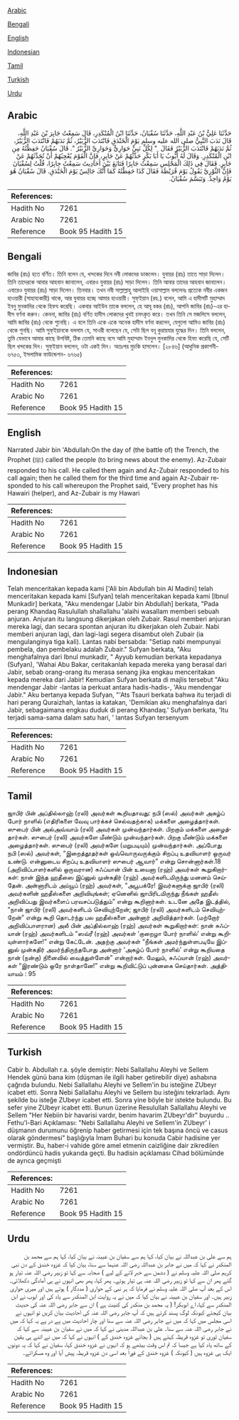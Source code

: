 [Arabic](#arabic)

[Bengali](#bengali)

[English](#english)

[Indonesian](#indonesian)

[Tamil](#tamil)

[Turkish](#turkish)

[Urdu](#urdu)

## Arabic


<div dir="rtl" lang="ar" style={{fontSize:'larger',backgroundColor:'#f8f9fa',padding:20}}>
حَدَّثَنَا عَلِيُّ بْنُ عَبْدِ اللَّهِ، حَدَّثَنَا سُفْيَانُ، حَدَّثَنَا ابْنُ الْمُنْكَدِرِ، قَالَ سَمِعْتُ جَابِرَ بْنَ عَبْدِ اللَّهِ، قَالَ نَدَبَ النَّبِيُّ صلى الله عليه وسلم يَوْمَ الْخَنْدَقِ فَانْتَدَبَ الزُّبَيْرُ، ثُمَّ نَدَبَهُمْ فَانْتَدَبَ الزُّبَيْرُ، ثُمَّ نَدَبَهُمْ فَانْتَدَبَ الزُّبَيْرُ فَقَالَ ‏ "‏ لِكُلِّ نَبِيٍّ حَوَارِيٌّ وَحَوَارِيِّ الزُّبَيْرُ ‏"‏‏.‏ قَالَ سُفْيَانُ حَفِظْتُهُ مِنِ ابْنِ الْمُنْكَدِرِ‏.‏ وَقَالَ لَهُ أَيُّوبُ يَا أَبَا بَكْرٍ حَدِّثْهُمْ عَنْ جَابِرٍ، فَإِنَّ الْقَوْمَ يُعْجِبُهُمْ أَنْ تُحَدِّثَهُمْ عَنْ جَابِرٍ‏.‏ فَقَالَ فِي ذَلِكَ الْمَجْلِسِ سَمِعْتُ جَابِرًا فَتَابَعَ بَيْنَ أَحَادِيثَ سَمِعْتُ جِابِرًا، قُلْتُ لِسُفْيَانَ فَإِنَّ الثَّوْرِيَّ يَقُولُ يَوْمَ قُرَيْظَةَ فَقَالَ كَذَا حَفِظْتُهُ كَمَا أَنَّكَ جَالِسٌ يَوْمَ الْخَنْدَقِ‏.‏ قَالَ سُفْيَانُ هُوَ يَوْمٌ وَاحِدٌ‏.‏ وَتَبَسَّمَ سُفْيَانُ‏.‏
</div>
<div style={{backgroundColor:'#f8f9fa',padding:20, marginBottom: 10}}><table> <thead> <tr> <th>References:</th> <th></th> </tr> </thead> <tbody><tr><td>Hadith No</td><td>7261</td></tr><tr><td>Arabic No</td><td>7261</td></tr><tr><td>Reference</td><td>Book 95 Hadith 15</td></tr></tbody></table></div>

## Bengali


<div dir="ltr" lang="bn" style={{fontSize:'larger',backgroundColor:'#f8f9fa',padding:20}}>
জাবির (রাঃ) হতে বর্ণিত। তিনি বলেন যে, খন্দকের দিনে নবী লোকদের ডাকলেন। যুবায়র (রাঃ) তাতে সাড়া দিলেন। তিনি তাদেরকে আবার আহবান জানালেন, এবারও যুবায়র (রাঃ) সাড়া দিলেন। তিনি আবার তাদের আহবান জানালেন। এবারেও যুবায়র (রাঃ) সাড়া দিলেন। তিনবার। তখন নবী সাল্লাল্লাহু আলাইহি ওয়াসাল্লাম বললেনঃ প্রত্যেক নবীর একজন হাওয়ারী (সাহায্যকারী) থাকে, আর যুবায়র হচ্ছে আমার হাওয়ারী। সুফ্ইয়ান (রহ.) বলেন, আমি এ হাদীসটি মুহাম্মাদ ইবনু মুনকাদির থেকে হিফয করেছি। একবার আইউব তাকে বললেন, হে আবূ বকর (রাঃ), আপনি জাবির (রাঃ)-এর হাদীস বর্ণনা করুন। কেননা, জাবির (রাঃ) বর্ণিত হাদীস লোকদের খুবই চমৎকৃত করে। তখন তিনি সে মজলিসে বললেন, আমি জাবির (রাঃ) থেকে শুনেছি। এ বলে তিনি একে একে অনেক হাদীস বর্ণনা করলেন, যেগুলো আমিও জাবির (রাঃ) থেকে শুনছি। আমি সুফ্ইয়ানকে বললাম যে, সাওরী বলেছেন যে, সেটা ছিল বনূ কুরায়যার যুদ্ধের দিন। তিনি বললেন, তুমি যেভাবে আমার কাছে উপবিষ্ট, ঠিক তেমনি কাছে বসে আমি মুহাম্মাদ ইবনুল মুনকাদির থেকে হিফ্য করেছি যে, সেটি ছিল খন্দকের দিন। সুফ্ইয়ান বললেন, ওটা একই দিন। অতঃপর মুচকি হাসলেন। [২৮৪৬] (আধুনিক প্রকাশনী- ৬৭৫৩, ইসলামিক ফাউন্ডেশন- ৬৭৬৫)
</div>
<div style={{backgroundColor:'#f8f9fa',padding:20, marginBottom: 10}}><table> <thead> <tr> <th>References:</th> <th></th> </tr> </thead> <tbody><tr><td>Hadith No</td><td>7261</td></tr><tr><td>Arabic No</td><td>7261</td></tr><tr><td>Reference</td><td>Book 95 Hadith 15</td></tr></tbody></table></div>

## English


<div dir="ltr" lang="en" style={{fontSize:'larger',backgroundColor:'#f8f9fa',padding:20}}>
Narrated Jabir bin 'Abdullah:On the day of (the battle of) the Trench, the Prophet (ﷺ) called the people (to bring news about the enemy). Az-Zubair responded to his call. He called them again and Az-Zubair responded to his call again; then he called them for the third time and again Az-Zubair responded to his call whereupon the Prophet said, "Every prophet has his Hawairi (helper), and Az-Zubair is my Hawari
</div>
<div style={{backgroundColor:'#f8f9fa',padding:20, marginBottom: 10}}><table> <thead> <tr> <th>References:</th> <th></th> </tr> </thead> <tbody><tr><td>Hadith No</td><td>7261</td></tr><tr><td>Arabic No</td><td>7261</td></tr><tr><td>Reference</td><td>Book 95 Hadith 15</td></tr></tbody></table></div>

## Indonesian


<div dir="ltr" lang="id" style={{fontSize:'larger',backgroundColor:'#f8f9fa',padding:20}}>
Telah menceritakan kepada kami ['Ali bin Abdullah bin Al Madini] telah menceritakan kepada kami [Sufyan] telah menceritakan kepada kami [Ibnul Munkadir] berkata, "Aku mendengar [Jabir bin Abdullah] berkata, "Pada perang Khandaq Rasulullah shallallahu 'alaihi wasallam memberi sebuah anjuran. Anjuran itu langsung dikerjakan oleh Zubair. Rasul memberi anjuran mereka lagi, dan secara spontan anjuran itu dikerjakan oleh Zubair. Nabi memberi anjuran lagi, dan lagi-lagi segera disambut oleh Zubair (ia mengulanginya tiga kali). Lantas nabi bersabda: "Setiap nabi mempunyai pembela, dan pembelaku adalah Zubair." Sufyan berkata, "Aku menghafalnya dari Ibnul munkadir, " Ayyub kemudian berkata kepadanya (Sufyan), 'Wahai Abu Bakar, ceritakanlah kepada mereka yang berasal dari Jabir, sebab orang-orang itu merasa senang jika engkau menceritakan kepada mereka dari Jabir! Kemudian Sufyan berkata di majlis tersebut "Aku mendengar Jabir -lantas ia perkuat antara hadis-hadis-, 'Aku mendengar Jabir." Aku bertanya kepada Sufyan, "'Ats Tsauri berkata bahwa itu terjadi di hari perang Quraizhah, lantas ia katakan, 'Demikian aku menghafalnya dari Jabir, sebagaimana engkau duduk di perang Khandaq.' Sufyan berkata, 'Itu terjadi sama-sama dalam satu hari, ' lantas Sufyan tersenyum
</div>
<div style={{backgroundColor:'#f8f9fa',padding:20, marginBottom: 10}}><table> <thead> <tr> <th>References:</th> <th></th> </tr> </thead> <tbody><tr><td>Hadith No</td><td>7261</td></tr><tr><td>Arabic No</td><td>7261</td></tr><tr><td>Reference</td><td>Book 95 Hadith 15</td></tr></tbody></table></div>

## Tamil


<div dir="ltr" lang="ta" style={{fontSize:'larger',backgroundColor:'#f8f9fa',padding:20}}>
ஜாபிர் பின் அப்தில்லாஹ் (ரலி) அவர்கள் கூறியதாவது: நபி (ஸல்) அவர்கள் அகழ்ப் போர் நாளில் (எதிரிகளை வேவு பார்க்கச் செல்வதற்காக) மக்களை அழைத்தார்கள். ஸுபைர் பின் அல்அவ்வாம் (ரலி) அவர்கள் முன்வந்தார்கள். பிறகும் மக்களை அழைத்தார்கள். ஸுபைர் (ரலி) அவர்களே மீண்டும் முன்வந்தார்கள். பிறகு மீண்டும் மக்களை அழைத்தார்கள். ஸுபைர் (ரலி) அவர்களே (மறுபடியும்) முன்வந்தார்கள். அப்போது நபி (ஸல்) அவர்கள், “இறைத்தூதர்கள் ஒவ்வொருவருக்கும் சிறப்பு உதவியாளர் ஒருவர் உண்டு. என்னுடைய சிறப்பு உதவியாளர் ஸுபைர் ஆவார்” என்று சொன்னார்கள்.18 (அறிவிப்பாளர்களில் ஒருவரான) சுஃப்யான் பின் உயைனா (ரஹ்) அவர்கள் கூறுகிறார்கள்: நான் இந்த ஹதீஸை இப்னுல் முன்கதிர் (ரஹ்) அவர்களிடமிருந்து மனனம் செய்தேன். அன்னாரிடம் அய்யூப் (ரஹ்) அவர்கள், “அபூபக்ரே! இவர்களுக்கு ஜாபிர் (ரலி) அவர்களின் ஹதீஸ்களை அறிவியுங்கள்; ஏனெனில் ஜாபிரிடமிருந்து நீங்கள் ஹதீஸ் அறிவிப்பது இவர்களைப் பரவசப்படுத்தும்” என்று கூறினார்கள். உடனே அதே இடத்தில், “நான் ஜாபிர் (ரலி) அவர்களிடம் செவியுற்றேன்; ஜாபிர் (ரலி) அவர்களிடம் செவியுற்றேன்” என்று கூறி தொடர்ந்து பல ஹதீஸ்களை அன்னார் அறிவித்தார்கள். (மற்றோர் அறிவிப்பாளரான) அலீ பின் அப்தில்லாஹ் (ரஹ்) அவர்கள் கூறுகிறார்கள்: நான் சுஃப்யான் (ரஹ்) அவர்களிடம் “ஸவ்ரீ (ரஹ்) அவர்கள் ‘குறைழா போர் நாளில்’ என்று கூறியுள்ளார்களே!” என்று கேட்டேன். அதற்கு அவர்கள் “நீங்கள் அமர்ந்துள்ளபடியே இப்னுல் முன்கதிர் அமர்ந்திருந்தபோது அன்னார் ‘அகழ்ப் போர் நாளில்’ என்று கூறியதை நான் (நன்கு) நினைவில் வைத்துள்ளேன்” என்றார்கள். மேலும், சுஃப்யான் (ரஹ்) அவர்கள் “இரண்டும் ஒரே நாள்தானே!” என்று கூறிவிட்டுப் புன்னகை செய்தார்கள். அத்தியாயம் : 95
</div>
<div style={{backgroundColor:'#f8f9fa',padding:20, marginBottom: 10}}><table> <thead> <tr> <th>References:</th> <th></th> </tr> </thead> <tbody><tr><td>Hadith No</td><td>7261</td></tr><tr><td>Arabic No</td><td>7261</td></tr><tr><td>Reference</td><td>Book 95 Hadith 15</td></tr></tbody></table></div>

## Turkish


<div dir="ltr" lang="tr" style={{fontSize:'larger',backgroundColor:'#f8f9fa',padding:20}}>
Cabir b. Abdullah r.a. şöyle demiştir: Nebi Sallallahu Aleyhi ve Sellem Hendek günü bana kim (düşman ile ilgili haber getirebilir diye) ashabına çağrıda bulundu. Nebi Sallallahu Aleyhi ve Sellem'in bu isteğine ZUbeyr icabet etti. Sonra Nebi Sallallahu Aleyhi ve Sellem bu isteğinı tekrarladı. Aynı şekilde bu isteğe ZUbeyr icabet etti. Sonra yine böyle bir istekte bulundu. Bu sefer yine ZUbeyr icabet etti. Bunun üzerine Resulullah Sallallahu Aleyhi ve Sellem "Her Nebiin bir havarisi vardır, benim havarim ZUbeyr'dir" buyurdu .. Fethu'l-Bari Açıklaması: "Nebi Sallallahu Aleyhi ve Sellem'in ZUbeyr' i düşmanın durumunu öğrenip haber getirmesi için tek başına öncü ve casus olarak göndermesi" başlığıyla İmam Buhari bu konuda Cabir hadisine yer vermiştir. Bu, haber-i vahide göre amel etmenin caizliğine dair zikredilen ondördüncü hadis yukarıda geçti. Bu hadisin açıklaması Cihad bölümünde de ayrıca geçmişti
</div>
<div style={{backgroundColor:'#f8f9fa',padding:20, marginBottom: 10}}><table> <thead> <tr> <th>References:</th> <th></th> </tr> </thead> <tbody><tr><td>Hadith No</td><td>7261</td></tr><tr><td>Arabic No</td><td>7261</td></tr><tr><td>Reference</td><td>Book 95 Hadith 15</td></tr></tbody></table></div>

## Urdu


<div dir="rtl" lang="ur" style={{fontSize:'larger',backgroundColor:'#f8f9fa',padding:20}}>
ہم سے علی بن عبداللہ نے بیان کیا، کہا ہم سے سفیان بن عیینہ نے بیان کیا، کہا ہم سے محمد بن المنکدر نے کہا کہ میں نے جابر بن عبداللہ رضی اللہ عنہما سے سنا، بیان کیا کہ غزوہ خندق کے دن نبی کریم صلی اللہ علیہ وسلم نے ( دشمن سے خبر لانے کے لیے ) صحابہ سے کہا تو زبیر رضی اللہ عنہ تیار ہو گئے پھر ان سے کہا تو زبیر رضی اللہ عنہ ہی تیار ہوئے۔ پھر کہا، پھر بھی انہوں نے ہی آمادگی دکھلائی۔ اس کے بعد آپ صلی اللہ علیہ وسلم نے فرمایا کہ ہر نبی کے حواری ( مددگار ) ہوتے ہیں اور میری حواری زبیر ہیں۔ اور سفیان بن عیینہ نے بیان کیا کہ میں نے یہ روایت ابن المنکدر سے یاد کی اور ایوب نے ابن المنکدر سے کہا، اے ابوبکر! ( یہ محمد بن منکدر کی کنیت ہے ) ان سے جابر رضی اللہ عنہ کی حدیث بیان کیجئے کیونکہ لوگ پسند کرتے ہیں کہ آپ جابر رضی اللہ عنہ کی احادیث بیان کریں تو انہوں نے اسی مجلس میں کہا کہ میں نے جابر رضی اللہ عنہ سے سنا اور چار احادیث میں پے در پے یہ کہا کہ میں نے جابر رضی اللہ عنہ سے سنا۔ علی بن عبداللہ مدینی نے کہا کہ میں نے سفیان بن عیینہ سے کہا کہ سفیان ثوری تو غزوہ قریظہ کہتے ہیں ( بجائے غزوہ خندق کے ) انہوں نے کہا کہ میں نے اتنے ہی یقین کے ساتھ یاد کیا ہے جیسا کہ تم اس وقت بیٹھے ہو کہ انہوں نے غزوہ خندق کہا، سفیان نے کہا کہ یہ دونوں ایک ہی غزوہ ہیں ( کیونکہ ) غزوہ خندق کے فوراً بعد اسی دن غزوہ قریظہ پیش آیا اور وہ مسکرائے۔
</div>
<div style={{backgroundColor:'#f8f9fa',padding:20, marginBottom: 10}}><table> <thead> <tr> <th>References:</th> <th></th> </tr> </thead> <tbody><tr><td>Hadith No</td><td>7261</td></tr><tr><td>Arabic No</td><td>7261</td></tr><tr><td>Reference</td><td>Book 95 Hadith 15</td></tr></tbody></table></div>